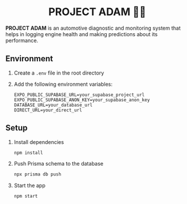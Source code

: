 <h1 align="center">PROJECT ADAM 🚗🔧</h1>

**PROJECT ADAM** is an automotive diagnostic and monitoring system that helps in logging engine health and making predictions about its performance.

## Environment

1. Create a `.env` file in the root directory
2. Add the following environment variables:

   ```plaintext
   EXPO_PUBLIC_SUPABASE_URL=your_supabase_project_url
   EXPO_PUBLIC_SUPABASE_ANON_KEY=your_supabase_anon_key
   DATABASE_URL=your_database_url
   DIRECT_URL=your_direct_url
   ```

## Setup

1. Install dependencies

   ```bash
   npm install
   ```

2. Push Prisma schema to the database

   ```bash
   npx prisma db push
   ```

3. Start the app

   ```bash
   npm start
   ```
